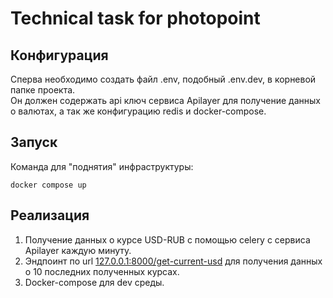 # Technical task for photopoint

## Конфигурация

Сперва необходимо создать файл .env, подобный .env.dev, в корневой папке проекта.<br>
Он должен содержать api ключ сервиса Apilayer для получение данных о валютах, а так же конфигурацию redis и docker-compose.<br>

## Запуск

Команда для "поднятия" инфраструктуры:
```
docker compose up
```

## Реализация

1. Получение данных о курсе USD-RUB с помощью celery с сервиса Apilayer каждую минуту.
2. Эндпоинт по url [127.0.0.1:8000/get-current-usd](http://127.0.0.1:8000/get-current-usd) для получения данных о 10 последних полученных курсах.
3. Docker-compose для dev среды.

